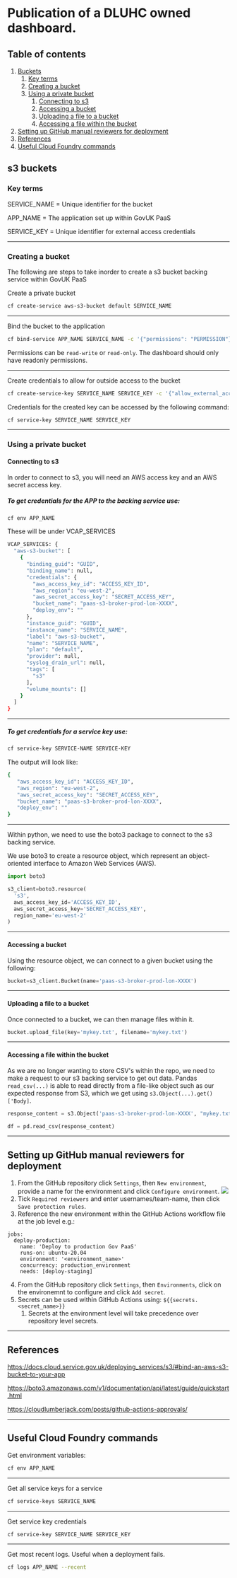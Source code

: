 # Publication of a DLUHC owned dashboard.

## Table of contents
1. [Buckets](#s3-buckets)
   1. [Key terms](#key-terms)
   2. [Creating a bucket](#creating-a-bucket)
   3. [Using a private bucket](#using-a-private-bucket)
      1. [Connecting to s3](#connecting-to-s3)
      2. [Accessing a bucket](#accessing-a-bucket)
      3. [Uploading a file to a bucket](#uploading-a-file-to-a-bucket)
      4. [Accessing a file within the bucket](#accessing-a-file-within-the-bucket)
2. [Setting up GitHub manual reviewers for deployment](#setting-up-github-manual-reviewers-for-deployment)
3. [References](#references)
4. [Useful Cloud Foundry commands](#useful-cloud-foundry-commands)

## s3 buckets 

### Key terms
SERVICE_NAME = Unique identifier for the bucket

APP_NAME = The application set up within GovUK PaaS

SERVICE_KEY = Unique identifier for external access credentials

---

### Creating a bucket 

The following are steps to take inorder to create a s3 bucket backing service within GovUK PaaS

Create a private bucket
```bash
cf create-service aws-s3-bucket default SERVICE_NAME
```

--- 

Bind the bucket to the application
```bash
cf bind-service APP_NAME SERVICE_NAME -c '{"permissions": "PERMISSION"}'
```

Permissions can be `read-write` or `read-only`. The dashboard should only have readonly permissions.

---

Create credentials to allow for outside access to the bucket

```bash
cf create-service-key SERVICE_NAME SERVICE_KEY -c '{"allow_external_access": true}'
```

Credentials for the created key can be accessed by the following command:

```bash
cf service-key SERVICE_NAME SERVICE_KEY
```

---
### Using a private bucket

#### Connecting to s3
In order to connect to s3, you will need an AWS access key and an AWS secret access key.

##### To get credentials for the APP to the backing service use:
```bash
cf env APP_NAME
```

These will be under VCAP_SERVICES

```bash
VCAP_SERVICES: {
  "aws-s3-bucket": [
    {
      "binding_guid": "GUID",
      "binding_name": null,
      "credentials": {
        "aws_access_key_id": "ACCESS_KEY_ID",
        "aws_region": "eu-west-2",
        "aws_secret_access_key": "SECRET_ACCESS_KEY",
        "bucket_name": "paas-s3-broker-prod-lon-XXXX",
        "deploy_env": ""
      },
      "instance_guid": "GUID",
      "instance_name": "SERVICE_NAME",
      "label": "aws-s3-bucket",
      "name": "SERVICE_NAME",
      "plan": "default",
      "provider": null,
      "syslog_drain_url": null,
      "tags": [
        "s3"
      ],
      "volume_mounts": []
    }
  ]
}
```

---

##### To get credentials for a service key use:
```bash
cf service-key SERVICE-NAME SERVICE-KEY
```
The output will look like:
```bash
{
   "aws_access_key_id": "ACCESS_KEY_ID",
   "aws_region": "eu-west-2",
   "aws_secret_access_key": "SECRET_ACCESS_KEY",
   "bucket_name": "paas-s3-broker-prod-lon-XXXX",
   "deploy_env": ""
}
```

---

Within python, we need to use the boto3 package to connect to the s3 backing service.

We use boto3 to create a resource object, which represent an object-oriented interface to Amazon Web Services (AWS).

```python
import boto3

s3_client=boto3.resource(
  's3',
  aws_access_key_id='ACCESS_KEY_ID',
  aws_secret_access_key='SECRET_ACCESS_KEY', 
  region_name='eu-west-2'
)
```

---

#### Accessing a bucket

Using the resource object, we can connect to a given bucket using the following:

```python
bucket=s3_client.Bucket(name='paas-s3-broker-prod-lon-XXXX')
```

---

#### Uploading a file to a bucket

Once connected to a bucket, we can then manage files within it.

```python
bucket.upload_file(key='mykey.txt', filename='mykey.txt')
```

---

#### Accessing a file within the bucket

As we are no longer wanting to store CSV's within the repo, we need to make a request to our s3 backing service to get out data.
Pandas ```read_csv(...)``` is able to read directly from a file-like object such as our expected response from S3, which we get using ```s3.Object(...).get()['Body]```.

```python
response_content = s3.Object('paas-s3-broker-prod-lon-XXXX', "mykey.txt").get()['Body']

df = pd.read_csv(response_content)
```

---

## Setting up GitHub manual reviewers for deployment
1. From the GitHub repository click ```Settings```, then ```New environment```, provide a name for the environment and click ```Configure environment```.
![](images/github-envrionments.png)
2. Tick ```Required reviewers``` and enter usernames/team-name, then click ```Save protection rules```.
3. Reference the new environment within the GitHub Actions workflow file at the job level e.g.:
```
jobs:
  deploy-production:
    name: 'Deploy to production Gov PaaS'
    runs-on: ubuntu-20.04
    environment: '<environment_name>'
    concurrency: production_environment
    needs: [deploy-staging]
```
4. From the GitHub repository click ```Settings```, then ```Environments```, click on the environemnt to configure and click ```Add secret```.
5. Secrets can be used within GitHub Actions using: ```${{secrets.<secret_name>}}```
   1. Secrets at the environment level will take precedence over repository level secrets. 

---

## References
https://docs.cloud.service.gov.uk/deploying_services/s3/#bind-an-aws-s3-bucket-to-your-app

https://boto3.amazonaws.com/v1/documentation/api/latest/guide/quickstart.html

https://cloudlumberjack.com/posts/github-actions-approvals/ 

---

## Useful Cloud Foundry commands

Get environment variables:
```bash
cf env APP_NAME
```

---

Get all service keys for a service

```bash
cf service-keys SERVICE_NAME
```

---

Get service key credentials
```bash
cf service-key SERVICE_NAME SERVICE_KEY
```

---

Get most recent logs. Useful when a deployment fails.
```bash
cf logs APP_NAME --recent
```